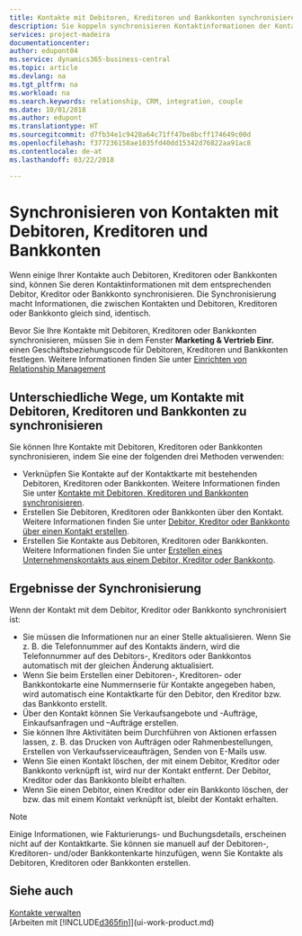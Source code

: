 ```yaml
---
title: Kontakte mit Debitoren, Kreditoren und Bankkonten synchronisieren| Microsoft Docs
description: Sie koppeln synchronisieren Kontaktinformationen der Kontakte, die auch Debitoren, Kreditoren oder Bankkonten sind, so aktualisieren Sie nur Informationen in einem Bereich.
services: project-madeira
documentationcenter: 
author: edupont04
ms.service: dynamics365-business-central
ms.topic: article
ms.devlang: na
ms.tgt_pltfrm: na
ms.workload: na
ms.search.keywords: relationship, CRM, integration, couple
ms.date: 10/01/2018
ms.author: edupont
ms.translationtype: HT
ms.sourcegitcommit: d7fb34e1c9428a64c71ff47be8bcff174649c00d
ms.openlocfilehash: f377236158ae1035fd40dd15342d76822aa91ac8
ms.contentlocale: de-at
ms.lasthandoff: 03/22/2018

---
```

# <a name="synchronizing-contacts-with-customers-vendors-and-bank-accounts"></a>Synchronisieren von Kontakten mit Debitoren, Kreditoren und Bankkonten
Wenn einige Ihrer Kontakte auch Debitoren, Kreditoren oder Bankkonten sind, können Sie deren Kontaktinformationen mit dem entsprechenden Debitor, Kreditor oder Bankkonto synchronisieren. Die Synchronisierung macht Informationen, die zwischen Kontakten und Debitoren, Kreditoren oder Bankkonto gleich sind, identisch.  

Bevor Sie Ihre Kontakte mit Debitoren, Kreditoren oder Bankkonten synchronisieren, müssen Sie in dem Fenster **Marketing & Vertrieb Einr.** einen Geschäftsbeziehungscode für Debitoren, Kreditoren und Bankkonten festlegen. Weitere Informationen finden Sie unter [Einrichten von Relationship Management](marketing-setup-marketing.md)

## <a name="different-ways-to-synchronize-contacts-with-customers-vendors-and-bank-accounts"></a>Unterschiedliche Wege, um Kontakte mit Debitoren, Kreditoren und Bankkonten zu synchronisieren
Sie können Ihre Kontakte mit Debitoren, Kreditoren oder Bankkonten synchronisieren, indem Sie eine der folgenden drei Methoden verwenden:

* Verknüpfen Sie Kontakte auf der Kontaktkarte mit bestehenden Debitoren, Kreditoren oder Bankkonten. Weitere Informationen finden Sie unter [Kontakte mit Debitoren, Kreditoren und Bankkonten synchronisieren](marketing-how-link-contact.md).
* Erstellen Sie Debitoren, Kreditoren oder Bankkonten über den Kontakt. Weitere Informationen finden Sie unter [Debitor, Kreditor oder Bankkonto über einen Kontakt erstellen](marketing-how-create-contacts-new-customers-vendors-bank-accounts.md).
* Erstellen Sie Kontakte aus Debitoren, Kreditoren oder Bankkonten. Weitere Informationen finden Sie unter [Erstellen eines Unternehmenskontakts aus einem Debitor, Kreditor oder Bankkonto](marketing-how-create-contact-companies.md).

## <a name="consequences-of-synchronization"></a>Ergebnisse der Synchronisierung
Wenn der Kontakt mit dem Debitor, Kreditor oder Bankkonto synchronisiert ist:

* Sie müssen die Informationen nur an einer Stelle aktualisieren. Wenn Sie z. B. die Telefonnummer auf des Kontakts ändern, wird die Telefonnummer auf des Debitors-, Kreditors oder Bankkontos automatisch mit der gleichen Änderung aktualisiert.
* Wenn Sie beim Erstellen einer Debitoren-, Kreditoren- oder Bankkontokarte eine Nummernserie für Kontakte angegeben haben, wird automatisch eine Kontaktkarte für den Debitor, den Kreditor bzw. das Bankkonto erstellt.
* Über den Kontakt können Sie Verkaufsangebote und -Aufträge, Einkaufsanfragen und –Aufträge erstellen.
* Sie können Ihre Aktivitäten beim Durchführen von Aktionen erfassen lassen, z. B. das Drucken von Aufträgen oder Rahmenbestellungen, Erstellen von Verkaufsserviceaufträgen, Senden von E-Mails usw.
* Wenn Sie einen Kontakt löschen, der mit einem Debitor, Kreditor oder Bankkonto verknüpft ist, wird nur der Kontakt entfernt. Der Debitor, Kreditor oder das Bankkonto bleibt erhalten.
* Wenn Sie einen Debitor, einen Kreditor oder ein Bankkonto löschen, der bzw. das mit einem Kontakt verknüpft ist, bleibt der Kontakt erhalten.

> [!NOTE]  
>   Einige Informationen, wie Fakturierungs- und Buchungsdetails, erscheinen nicht auf der Kontaktkarte. Sie können sie manuell auf der Debitoren-, Kreditoren- und/oder Bankkontenkarte hinzufügen, wenn Sie Kontakte als Debitoren, Kreditoren oder Bankkonten erstellen.

## <a name="see-also"></a>Siehe auch
[Kontakte verwalten](marketing-contacts.md)  
[Arbeiten mit [!INCLUDE[d365fin](includes/d365fin_md.md)]](ui-work-product.md)

